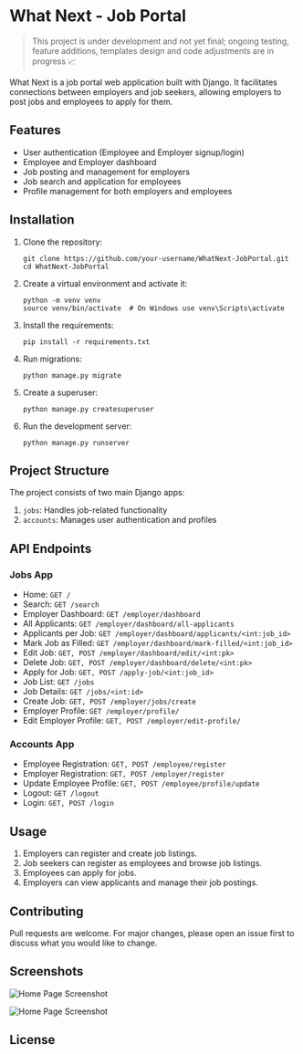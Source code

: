 # What Next - Job Portal

>This project is under development and not yet final; ongoing testing, feature additions, templates design and code adjustments are in progress 📈

What Next is a job portal web application built with Django. It facilitates connections between employers and job seekers, allowing employers to post jobs and employees to apply for them.

## Features

- User authentication (Employee and Employer signup/login)
- Employee and Employer dashboard
- Job posting and management for employers
- Job search and application for employees
- Profile management for both employers and employees

## Installation

1. Clone the repository:

       git clone https://github.com/your-username/WhatNext-JobPortal.git
       cd WhatNext-JobPortal
2. Create a virtual environment and activate it:

       python -m venv venv
       source venv/bin/activate  # On Windows use venv\Scripts\activate
3. Install the requirements:
 
       pip install -r requirements.txt
4. Run migrations:

       python manage.py migrate
5. Create a superuser:

       python manage.py createsuperuser
6. Run the development server:

       python manage.py runserver

## Project Structure

The project consists of two main Django apps:

1. `jobs`: Handles job-related functionality
2. `accounts`: Manages user authentication and profiles

## API Endpoints

### Jobs App

- Home: `GET /`
- Search: `GET /search`
- Employer Dashboard: `GET /employer/dashboard`
- All Applicants: `GET /employer/dashboard/all-applicants`
- Applicants per Job: `GET /employer/dashboard/applicants/<int:job_id>`
- Mark Job as Filled: `GET /employer/dashboard/mark-filled/<int:job_id>`
- Edit Job: `GET, POST /employer/dashboard/edit/<int:pk>`
- Delete Job: `GET, POST /employer/dashboard/delete/<int:pk>`
- Apply for Job: `GET, POST /apply-job/<int:job_id>`
- Job List: `GET /jobs`
- Job Details: `GET /jobs/<int:id>`
- Create Job: `GET, POST /employer/jobs/create`
- Employer Profile: `GET /employer/profile/`
- Edit Employer Profile: `GET, POST /employer/edit-profile/`

### Accounts App

- Employee Registration: `GET, POST /employee/register`
- Employer Registration: `GET, POST /employer/register`
- Update Employee Profile: `GET, POST /employee/profile/update`
- Logout: `GET /logout`
- Login: `GET, POST /login`

## Usage

1. Employers can register and create job listings.
2. Job seekers can register as employees and browse job listings.
3. Employees can apply for jobs.
4. Employers can view applicants and manage their job postings.

## Contributing

Pull requests are welcome. For major changes, please open an issue first to discuss what you would like to change.

## Screenshots

![Home Page Screenshot](https://github.com/user-attachments/assets/cf7df1d4-6d27-4a9e-a8a4-e3e063930ed4)

![Home Page Screenshot](https://github.com/user-attachments/assets/d6886cca-fa58-42dc-9a0d-150aedde0ebd)

## License

